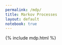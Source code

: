 ```yaml
---
permalink: /mdp/
title: Markov Processes
layout: default
notebook: true
---
```


{% include mdp.html %}
